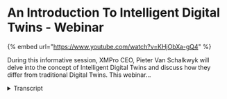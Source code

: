 # An Introduction To Intelligent Digital Twins - Webinar
{% embed url="https://www.youtube.com/watch?v=KHjObXa-gQ4" %}



During this informative session, XMPro CEO, Pieter Van Schalkwyk will delve into the concept of Intelligent Digital Twins and discuss how they differ from traditional Digital Twins. This webinar...
<details>
<summary>Transcript</summary>During this informative session, XMPro CEO, Pieter Van Schalkwyk will delve into the concept of Intelligent Digital Twins and discuss how they differ from traditional Digital Twins. This webinar...
hi everybody I'm Peter from Skull click

um the CEO of Ericsson Pro and the topic

for today is intelligent digital twins

um I wish I I could take the credit for

coming up with the concept of

intelligent digital twins but we're

really standing on the shoulders of

giants um Dr Michael Greaves who

is also known as the father of digital

twins actually started the concept or in

his work looking at where digital twins

are going

came up with it

concept of industrial of intelligent

digital Twins and you can also find

um a great paper that he where he

explains the whole concept

um at the digital

twin1.org and we'll also make the the um

the link available after the webinar and

I I was fortunate I had the opportunity

to meet with Dr Griggs at one of the

digital twin Consulting member meetings

and we discussed where things are going

with digital Twins and this is a diagram

that he's got in in the piper

um and he explains kind of the evolution

and right now we're seeing quite a lot

of ad hoc so sometimes people refer to

this as digital Shadows where there's

one-way communication so we've got the

physical

items and that updates a a digital

version so I'm creating a static

repository of data and we've seen more

and more digital twin platforms emerging

where there's some replication of data

going around

and and the future is moving towards uh

intelligent digital twins with things

like front running simulations and

everything so

really expensive paper that explains it

all my summary of the paper

um quickly ran through that is we're

moving from a focus on data to focus on

data flow so the difference between a

traditional digital twin where it's just

a passive repository and we kind of

taking data from my physical and just

representing it in in a virtual way to

something which is active and always on

so it continuously monitors the

environment and the the assets itself

where the traditional digital twin is

more of an offline and it writes for the

physical to actuate it so even if you

think of something like airbags there's

a a

um

it's as soon as an event happens on the

physical it updates the digital on the

online one this this continues running

on the side and it monitors scans the

environment and based on that also

creates actuation of of potential

actions that come out of it

with traditional digital twins we give

it a a goal and then we create kpis and

performance measures to see how well

we're doing based on the goals that we

are with that we've set for that

with intelligent digital twins we can

now use more intelligent approaches to

make it more goal-seeking to try and

optimize where we augment what humans

are doing with AI

and smarter digital twins to to support

that

and lastly we have predictive

capabilities so we can predict but it's

not really optimizing so it's not

looking for certain optimal set points

operating points

[Music]

maintenance intervals those kind of

things where going forward doing things

like front running

simulation we are able to speed up and

that's what we mean by manipulate time

we can take real-time data we can take

contextual data we can take historical

data and speed that all up and then

based on that anticipate what is going

to happen and see what are the better

responses for those and great example of

front running simulation is what happens

in Formula One car Rising

and example is a partner with Dell it's

this is not built on XM Pro but this is

work that Dell has done with McLaren

around things like front running

simulation so this is one of the fastest

Edge devices out there

um it goes uh 200 miles an hour or 360

km 360 uh

kilometers per hour

and at that it generates about a hundred

thousand data points per second so a lot

of information that you can put together

and based on that determine fuel

strategies and a whole bunch of other

things during race time so ability to

speed up so take the data run it faster

than real time to speed it up and then

decide and

um on on on certain actions so this is

the McLaren example and this also

great work done by Amazon AWS and others

on on on on similar things so things

like again tracking information on the

vehicles they can track information

combining all of that you can create

multiple use cases and I think that's

one of the the other elements of digital

twins that's that's quite uh that's not

often understood it's not about one

application or use case that I'm trying

to do I can now take that data and I can

actually facilitate a multiple number of

different things that I can do so

multiple use cases in this instance of

battle Focus pitch strategy Striker

Performance Tire performance exit speeds

a whole bunch of different front running

simulations that I can do in a specific

interesting one is undercut thread so

um great video on the AWS website as

well

um but with undercut thread it's

actually deciding when to bring your car

in and also looking at what are your

competitors potentially doing so are

they looking at undercutting you by

bringing in a vehicle by bringing in a

race car at a certain window of

opportunity now in order to do that you

need to meet you need to measure the

real-time speed of all your other

competitors look at their way by using

computer vision and a whole bunch of

things die away

um trying to figure out what their fuel

consumption is take all of that and run

it in your strategy so these are very

sophisticated and advanced examples of

front running simulation but we're

starting to see that move into the

industrial space and other areas where

we are trying to do this so

from a digital twin perspective how we

make decisions is changing as you saw in

those very sophisticated examples we can

bring a whole lot of information from

multiple different places

and that's really the essence of

decision intelligence

where we've got external information

we've got internal information and

traditionally what we've done with kind

of the more static digital Twins or or

conventional digital twins is really

decision support

so there's a business process there's a

human in that Loop and we are now

um trying to give them some decision

support and traditionally it's been

dashboards and business intelligence

condition monitoring basic predictions

as well

um so again the mind of of decision

support we're seeing more and more

decision augmentation where we can bring

in smarts from Ai and other tools

so um we still have the human in the

loop that make the decision but that

human is now the the decision process is

augmented with

um information that can be processed at

a speed that humans can't do it the

volume of information that that can be

processed again is done at a speed that

we can't do as as humans but

at the end the decision Still Remains

with us so this is where front running

simulations prescriptive recommendations

um

is is coming in and this provides us the

opportunity to create a closed loop a

feedback loop and learn from that and

kind of improve our decision making as

well as improve the models that we have

and this is kind of where a lot of um

focus is at the moment in terms of

moving towards more intelligent digital

twins

but there is a future where we also look

at decision automation so once we have a

high level of confidence on in some of

these decisions or or some of these

models we can actually let the machine

make the decision through business

process Automation and create this

distributed intelligence system

where we can maintain the rules and the

models and everything centrally and it

it it it provides us the opportunity to

get to algorithmic business where again

a certain number of these of of these

um

business processes that can be done in

an automated advice so if you think

about fly by wire which you can do with

aircraft

you might be able to operate by wire in

a certain envelope those decisions can

all be made by machines so that's

the future that we see in terms of where

this is all heading distributed

intelligence systems and now if you

combine that with the control

environments if you look at a

distributed control systems and you add

distributed intelligence systems my

personal views that's probably the

future of what operations will look like

now what does this mean for intelligent

digital Twins and I refer back to the

digital twin Consortium

um

definition of what a digital twin is

it's a virtual representation of

entities uh of real world entities and

processes to synchronized at a certain

frequency frequency and fidelity

interested in being on it's synchronized

and it helps us with decision making and

taking effective action again it's about

decision making it uses all sorts of

data and it is motivated by outcomes and

it's focused around use cases again that

example that I showed with the front

running simulation a whole bunch of

different

use cases

um that are being facilitated for that

and we implement it in it requires the

main knowledge and implemented through

this so

at a traditional digital twin has got

um that synchronization Sometimes some

of the information may go back

but it's really passive it's offline

um in the sense that it's waiting for

the thing on the on the left hand side

the physical twin something to happen

and that will then update that's not um

and it's called Givens I've got kpis and

things that I'm trying to to measure and

yeah we can predict but it's not focused

on optimization

going forward with intelligent digital

twins we see that decision intelligence

structure that I showed a little bit

earlier make its way into kind of

operating on the side so

we've got expert knowledge business

rules all the math and physics models

that we have and quite a few of those

are already being used in the uh more

decision support type digital twins that

we have we're now starting to see convey

what is regarded as conventional AI so

regression models and all of those but

then also the new generative AI that

we've seen lightly and large language

models that are making its way in

and some of the more sophisticated

techniques like deep learning neural

networks and those so that in

intelligence making is it's why

into digital Twins and then providing

the opportunity to Market goal seeking

and learning and doing this front

running simulations now the question

that we get is how do how do we make

this happen how do we do this because in

order in order to do this we need this

thing that intelligence that run on the

side almost and we go from where in the

previous one we had information at the

bottom there we now have prescriptions

and that is synchronized at a different

rate so it's not just the information

we've seen in back we actually send a

prescription in terms of what to do

um back now this could be augmented or

potentially automated as well but we

have to have this mechanism on the side

that continuously runs so now going from

data this requires a data flow where it

continuously run on the site and

interact with that

so in order to do this we came up with a

framework

as organizations are considering how do

we move to intelligent digital twins

well first of all it needs to be

integrated and it needs to be based on

standards models and have that

bi-directional integration that we that

I mentioned it needs to have

intelligence and we'll go into each of

these in a little bit more detail but

needs to be executable so it needs to be

able to run in real time we need some

way to make it Innovative and explore

experimentation and doing those

simulations but we also need to provide

an environment where we can bring in

the the the help from from the digital

Twin Side and augment so that we can

learn from that

and lastly we need to migrate

interactive so

um this is about the visualization so

how do we how do we provide

recommendations how do we make it in a

generative multi-experience user

interface

because all of this is becoming the

foundation for the industrial metaverse

whatever the metaverse looks like when

it comes out in order to do this at

scale we also need to do this on the

composable kind of

um

framework where we can reuse components

almost like the Lego blocks that kids

build

um toys with you can actually reuse

components and and and have a plugable

composable uh price for this

so if we briefly look at the integrated

side of things

um standards-based apis for these

capabilities that we package together a

model driven approach and bi-directional

in order to do this again this is about

data flow so example that we're showing

here this is our data stream designer is

being able to create standard

Integrations

to the apis of different systems then

being able to create a model now the

benefit of this is I can apply this to

um uh 100 wind turbines or a thousand

when turbines is exactly the same model

so in terms of the data model that

supports it and potentially the digital

twin model also model driven but in

terms of of creating The Logical data

flow structure making that model driven

and at the bottom right

it's not just about in uh have receiving

information one way but also sending

information back and potentially

changing set points um based on

recommendations that could come from Ai

and some of the other elements

so that's the the from integration

perspective making it more intelligent

where we now adding this capability

first of all in terms of those three

elements we need to make it executable

we need to provide an environment to to

to to for um to create these AI elements

and then we need to augment the user

experience with that and again different

audiences which this applies to so if I

look at that executable how do I bring

it into the data flow traditionally we

would take real-time data we would have

a model and

um so we've got the streaming agent that

with that with um

bring in real-time data we've got a

configuration of what the fly looks like

and that just gives us a result

with executable AI

um we can create a training model and

I'll briefly Show an example we'll

create a training model I'm using the in

this instance our XM Pro AI notebook

deploy that model into into an ml Ops

environment because again we need to now

look at how do we do this at scale if

I've got tens of thousands of models how

do I do the model management and as part

of the digital twin management as well

and then bring that in through bring

that model in through again an agent

that's got the intelligence bringing

live data on that can now run on that

training model and again in our in our

now code in environment you can

configure all of this and that will give

you the prediction and simulation

so what does it look like when you

actually do it

um what you can see here is a very basic

Way Reading uh tanks type and you'll see

where the yellow perform machine

learning analysis that actually calls a

beer quality model that sits in uh

uh the through um ml flow where where

which is the data repository for the

model so that's how we make the digital

twins

executable in the data streams that we

have the next part is

um

to be able to bring in an environment

where we can make it more Innovative so

we've embedded jupyter notebooks but

we've added some functionality to that

so you can wire it up into our data

streams but you can also integrate it

with things like giant GPT and others to

help you in the process

so again aimed at

on the one hand in analyzing the data

but also building models

um for things like front running

simulations and some of the others in

this instance I've got chat GPT

and um I I can ask it to tags to create

a code for me which is the next part

over here to create the guide for me to

represent this data

in this in a certain way so having the

the

um the request

um

having a request here through GPT

how do I visualize this data it then

writes the python code for me and it I

hope if I run that and it gives me the

visualization here's another example of

of embedding

um

or augmenting

um the the user experience in this

instance there's a copilot so we ran

this and based on the recommendations at

the top we can see that there is

potentially a impeller problem but I can

also see my discharge pressure is not

what it should be

so I can ask you know what are the top

five root causes for centrifugal pump if

there's a loss in discharge pressure and

you can see what it came up with if we

have time on briefly jump into and

showing you what that

is um towards the international fact let

me briefly let me quickly do that

um

okay

so

this is the Jupiter notebook with the

um

the

foreign

I can run through this it will generate

data for me

um

and

this is

machine generated data and now I ask

Chad GPT

to actually create the um

let me move down a little bit so I'm now

going to ask Jack GPT to create the code

for me

to visualize this data

and that's done that and now it's

created based on the code that it's

created for me in Python automatically

and also created the visualization

um and again this goes into more

actually putting this into into an email

slope on the the other example that I

briefly mentioned so

um

on the well Refinery operations

and I just go to that pump

we just got an issue

and you can see the normal information

that I have I've got all the contextual

information but I also want to ask it a

question now

um I'll just one of the top five root

causes and this thing interrogates using

um functionality of chat GPT to do that

so that's ways that we can bring

intelligence to it lastly on the

interactive side

to make it more accessible

in terms of providing recommendations

again uh

the intelligent digital twins have have

the opportunity to not just

um

tell you what is wrong but also give a

recommendation on on what you should be

doing triage instructions and some

additional context around what happened

in the past this gives you the

opportunity to also close the loop I can

create work orders and and things from

here and then be able to track that as

well to see how effective we are at

making certain decisions in terms of

creating a collaborative environment as

you can type as the previous example

which I briefly showed you

you can create very collaborative

environments and user experiences where

you now bring that intelligence

um into a front end that that users and

can use

and as I mentioned going forward you

know this will form the foundation of

the industrial nativist now the Brew the

Brewing example that you see here is is

actually an example that we built out

for the Dow validated

solution for the manufacturing Edge side

of things but this is what we see going

forward in terms of creating a meta

versus in a very interactive environment

where you know it doesn't matter what

your user experience is whether it's AR

VR desktops mobiles

um the intelligence is portable across

all of those

environments lastly and

the composable side

um

we came up with the the

um

positioning XM Pros that can composable

platform and

um

bringing in data from all the the the

underlying systems to be able to build

authorize various different use cases

and for that we have a whole bunch of

of

um modules that that support that so

in order to do that the basis for all of

that is is

um

capabilities and inside digital

Consortium we were instrumental in

creating the the

um capabilities periodic table these are

all capabilities that we see at a really

high level and that is used for digital

twins if you're wanting more information

on the digital Consortium website you

can download

the the whole

capabilities framework we also have a

webinar that we've done in the past

which you can have a look at where we go

into the capabilities and composability

and side for that so so here's our view

in terms of what the future looks like

oh sorry oh so the the the the

components that you need in order to

create intelligent digital twins which

we see as the future of where digital

twins are going we've created we've run

all that all into what we call

intelligent digital twin Suite example

idps consists of a number of modules and

and

happy to share more information on that

just lastly we also see that this way in

terms of where we are going and how

we're doing this at that line in future

may disappear and that intelligence all

being built into the

um digital twins of the future so with

that um there's a few minutes left any

questions that that everyone's got that

I can address

great presentation you do have a few

questions that came out there

um take it from the top uh do you one of

the questions that I that that we get is

you know do you supply the AI models

it's

it is the reason why we created that

environment so inside

um the XM Pro AI notebook

um you can create your own models there

are libraries of existing models

um there are Auto ml there's a whole

um uh kind of Continuum of opportunity

to use pre-made libraries of of models

we don't specifically do do models but

um there's a large library of of

simulation models of

all the standard

um traditional IR models as well as as

you saw being able to bring in

generative Ai and others pretty easily

how do you get started with this

um we're happy to run you through kind

of the the kind of three-step process

um on on how to get started with these

digital twins but hopefully that's been

been helpful in giving you an

understanding of you know what we see as

the future and what digital twin what

what intelligent digital twins

look like going forward

any additional questions

I have one question that was sent to me

around

um so yeah again this is I think the the

the way that we

um

that we look at how to how to create

this look at it it needs to be

integrated that needs to be intelligent

needs to be interactive all on a

composable approach and then in terms of

um the question is really do are they

starters or examples we have a

blueprints that we are creating they are

they are started

examples available in GitHub so we're

really easy to export into your

environment

um and then play with that we do have a

freemium option so if you go on a

website you can download premium option

um of us of our software and also some

of these libraries and examples that we

have

over that um thank you very much I

really appreciate you watching this and

we'll see you uh on the future webinar

we will send out the recording of this

um after the event thank you
</details>